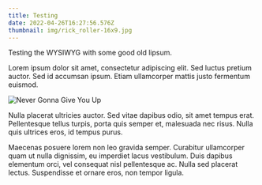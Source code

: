 ```yaml
---
title: Testing
date: 2022-04-26T16:27:56.576Z
thumbnail: img/rick_roller-16x9.jpg
---
```

Testing the WYSIWYG with some good old lipsum.

Lorem ipsum dolor sit amet, consectetur adipiscing elit. Sed luctus pretium auctor. Sed id accumsan ipsum. Etiam ullamcorper mattis justo fermentum euismod.

![Never Gonna Give You Up](img/rick_roller-16x9.jpg "Never Gonna Give You Up title")

Nulla placerat ultricies auctor. Sed vitae dapibus odio, sit amet tempus erat. Pellentesque tellus turpis, porta quis semper et, malesuada nec risus. Nulla quis ultrices eros, id tempus purus.

Maecenas posuere lorem non leo gravida semper. Curabitur ullamcorper quam ut nulla dignissim, eu imperdiet lacus vestibulum. Duis dapibus elementum orci, vel consequat nisl pellentesque ac. Nulla sed placerat lectus. Suspendisse et ornare eros, non tempor ligula.
